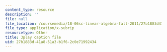 ```yaml
---
content_type: resource
description: ''
file: null
file_location: /coursemedia/18-06sc-linear-algebra-fall-2011/27b1883d41a851a3b1f62c0e71992434_M0Sa8fLOajA.vtt
file_type: application/x-subrip
resourcetype: Other
title: 3play caption file
uid: 27b1883d-41a8-51a3-b1f6-2c0e71992434
---
```

